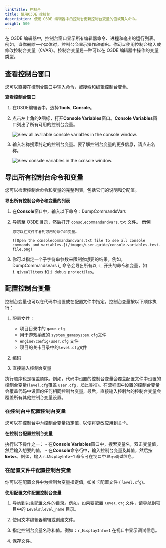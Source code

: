 ```yaml
---
linkTitle: 控制台
title: 使用O3DE 控制台
description: 使用 O3DE 编辑器中的控制台更新控制台变量的值或键入命令。
weight: 500
---
```


在 O3DE 编辑器中，控制台窗口显示所有编辑器命令、进程和输出的运行列表。例如，当你删除一个实体时，控制台会显示操作和输出。你可以使用控制台输入或修改控制台变量（CVAR）。控制台变量是一种可以在 O3DE 编辑器中操作的变量类型。

## 查看控制台窗口

您可以直接在控制台窗口中输入命令，或搜索和编辑控制台变量。

**查看控制台窗口**

1. 在O3DE编辑器中，选择**Tools**, **Console**。

1. 点击左上角的**X**图标，打开**Console Variables**窗口。**Console Variables**窗口列出了所有可用的控制台变量。

    ![View all available console variables in the console window.](/images/shared/console-x-window.png)

1. 输入名称搜索特定的控制台变量。要了解控制台变量的更多信息，请点击名称。

    ![View console variables in the console window.](/images/user-guide/console-variables.png)

## 导出所有控制台命令和变量

您可以检索控制台命令和变量的完整列表，包括它们的说明和分配值。

**导出所有控制台命令和变量的列表**

1. 在**Console**窗口中，输入以下命令：DumpCommandsVars

1. 导航至 O3DE 目录，然后打开 `consolecommandandvars.txt` 文件。
**示例**

       您可以在文件中看到可用的命令和变量。

       ![Open the consolecommandandvars.txt file to see all console commands and variables.](/images/user-guide/console-variables-test-file.png)

1. 你可以指定一个子字符串参数来限制你想要的结果。例如，DumpCommandsVars i\_ 命令会导出所有以 `i_` 开头的命令和变量，如 `i_giveallitems` 和 `i_debug_projectiles`。

## 配置控制台变量

控制台变量也可以在代码中设置或在配置文件中指定。控制台变量按以下顺序执行：

1. 配置文件：
     - 项目目录中的 `game.cfg`
     - 用于游戏系统的 `system_gamesystem.cfg`文件
     - `engine\config\user.cfg` 文件
     - 项目的关卡目录中的`level.cfg`文件

1. 编码

1. 直接输入控制台变量

执行顺序也是覆盖顺序。例如，代码中设置的控制台变量会覆盖配置文件中设置的控制台变量\(`level.cfg`覆盖 `user.cfg`，以此类推\)。在流程图中设置的控制台变量会覆盖代码中设置的任何相同控制台变量。最后，直接输入控制台的控制台变量会覆盖所有其他控制台变量设置。

### 在控制台中配置控制台变量

您可以在控制台中为控制台变量指定值，以便将更改应用到关卡。

**在控制台配置控制台变量**

执行以下操作之一：
      - 在**Console Variables**窗口中，搜索变量名，双击变量值，然后输入想要的值。
      - 在**Console**命令行中，输入控制台变量及其值，然后按**Enter**。例如，输入 r\_DisplayInfo=1 命令可在视口中显示调试信息。

### 在配置文件中配置控制台变量

你可以在配置文件中为控制台变量指定值，如关卡配置文件 \( `level.cfg`\)。

**使用配置文件配置控制台变量**

1. 导航到包含配置文件的目录。例如，如果要配置 `level.cfg` 文件，请导航到项目中的 `Levels\level_name` 目录。

1. 使用文本编辑器编辑或创建文件。

1. 指定控制台变量名称和值。例如：`r_DisplayInfo=1` 在视口中显示调试信息。

1. 保存文件。
